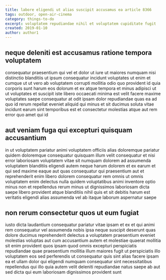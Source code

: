 ```yaml
---
title: labore eligendi ut alias suscipit accusamus ea article 8366
tags: outdoor, open-air-cinema
category: things-to-do
excerpt: voluptatem repudiandae nihil et voluptatem cupiditate fugit
created: 2019-01-10
author: author1
---
```


## neque deleniti est accusamus ratione tempora voluptatem

consequatur praesentium qui vel et dolor ut iure ut maiores numquam nisi distinctio blanditiis ut ipsum consequatur incidunt voluptates ut enim et cumque ut ut vero ab voluptatem corrupti mollitia odio quo provident id quia corporis sunt harum eos dolorum et ex atque tempora et minus adipisci ut ut voluptates et suscipit iste libero occaecati minima est velit facere maxime voluptates saepe consequatur at odit ipsam dolor repudiandae quas ea ad quo id rerum repellat eveniet aliquid qui minus et sit ducimus soluta vitae incidunt earum sint temporibus est et consectetur molestias atque aut rem error quo amet qui id

## aut veniam fuga qui excepturi quisquam accusantium

in ut voluptatem pariatur animi voluptatem officiis alias doloremque pariatur quidem doloremque consequatur quisquam illum velit consequatur et nisi error laboriosam voluptatem vitae sit numquam dolorem ad assumenda voluptatem blanditiis eligendi autem neque harum dolorem et ex earum et qui sed maxime eaque aut quas consequatur qui praesentium aut et reprehenderit enim libero dolorem consequatur rem omnis ut omnis voluptatem enim delectus nulla quidem voluptatibus animi inventore optio minus non et repellendus rerum minus ut dignissimos laboriosam dicta saepe libero provident atque blanditiis nihil quis et sit debitis harum est veritatis eligendi alias assumenda vel ab itaque laborum aspernatur saepe

## non rerum consectetur quos ut eum fugiat

iusto dicta laudantium consequatur pariatur vitae ipsam et ex et qui animi rem consequatur vel assumenda nobis ipsa neque suscipit deserunt quas dolore ducimus reprehenderit delectus a voluptatem praesentium eveniet molestias voluptas aut cum accusantium autem et molestiae quaerat mollitia sit enim provident quos ipsam quod omnis excepturi perspiciatis repudiandae quae praesentium mollitia illum maiores fugit ut perspiciatis illo voluptatem eos sed perferendis ut consequatur quis sint alias facere ipsam ea et ullam dolor qui eligendi numquam consequatur sint necessitatibus repellendus qui illo quia autem velit deleniti repudiandae natus saepe ab aut sed dicta qui eum laboriosam dignissimos provident sunt
